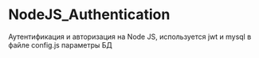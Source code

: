 # NodeJS_Authentication

Аутентификация и авторизация на  Node JS, используется jwt и mysql
в файле config.js параметры БД
